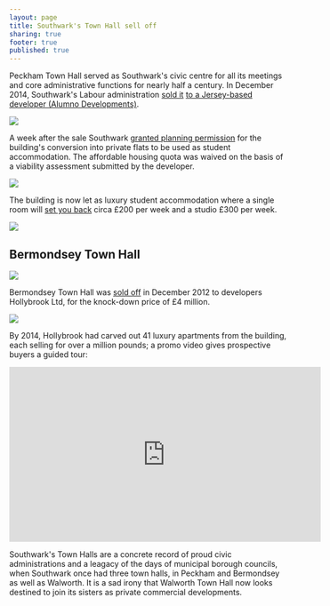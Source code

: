 ```yaml
---
layout: page
title: Southwark's Town Hall sell off
sharing: true
footer: true
published: true
---
```

Peckham Town Hall served as Southwark's civic centre for all its meetings and core administrative functions for nearly half a century. In December 2014, Southwark's Labour administration [sold it](https://www.southwarknews.co.uk/news/town-halls-residence-students-move-former-southwark-town-hall-peckham/) [to a Jersey-based developer (Alumno Developments)](http://crappistmartin.github.io/images/LR_PeckhamTownHall.pdf). 

![](http://crappistmartin.github.io/images/PeckhamTownHall.jpg)

A week after the sale Southwark [granted planning permission](http://moderngov.southwark.gov.uk/documents/s42948/Item%201%20and%202%20report.pdf) for the building's conversion into private flats to be used as student accommodation. The affordable housing quota was waived on the basis of a viability assessment submitted by the developer.  

![](http://35percent.org/img/peckhamtownhall.png)

The building is now let as luxury student accommodation where a single room will [set you back](https://www.gold.ac.uk/accommodation/halls/town-hall-camberwell/) circa £200 per week and a studio £300 per week.

![](https://www.gold.ac.uk/media/images-by-section/life-on-campus/accommodation/new-halls-images-2018/camberwell/0C8A1029.jpg)

## Bermondsey Town Hall 

![](https://media.onthemarket.com/properties/2337629/img_0_2_ls.jpg) 

Bermondsey Town Hall was [sold off](http://crappistmartin.github.io/images/LR_bermondseytownhall.pdf) in December 2012 to developers Hollybrook Ltd, for the knock-down price of £4 million. 

![](http://crappistmartin.github.io/images/LR_bermondseytownhall.png) 

By 2014, Hollybrook had carved out 41 luxury apartments from the building, each selling for over a million pounds; a promo video gives prospective buyers a guided tour:

<iframe width="560" height="315" src="https://www.youtube.com/embed/CKo8KxiJSdI" frameborder="0" allowfullscreen></iframe>

Southwark's Town Halls are a concrete record of proud civic administrations and a leagacy of the days of municipal borough councils, when Southwark once had three town halls, in Peckham and Bermondsey as well as Walworth.  It is a sad irony that Walworth Town Hall now looks destined to join its sisters as private commercial developments.

